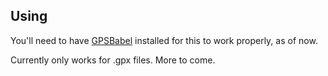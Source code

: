 Using
-----

You'll need to have <a href="http://www.gpsbabel.org/">GPSBabel</a> installed for this to work properly, as of now.

Currently only works for .gpx files. More to come.
